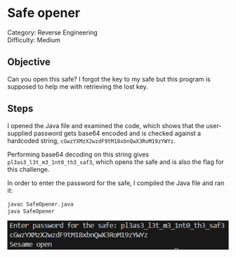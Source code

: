 # Safe opener

Category: Reverse Engineering  
Difficulty: Medium

## Objective

Can you open this safe? I forgot the key to my safe but this program is supposed to help me with retrieving the lost key.

## Steps

I opened the Java file and examined the code, which shows that the user-supplied password gets base64 encoded and is checked against a hardcoded string, `cGwzYXMzX2wzdF9tM18xbnQwX3RoM19zYWYz`.

Performing base64 decoding on this string gives `pl3as3_l3t_m3_1nt0_th3_saf3`, which opens the safe and is also the flag for this challenge.

In order to enter the password for the safe, I compiled the Java file and ran it:

```
javac SafeOpener.java
java SafeOpener
```

![safe opened](safe_opened.png)
